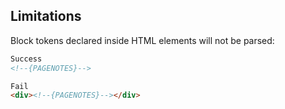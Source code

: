 ## Limitations

Block tokens declared inside HTML elements will not be parsed:

```html
Success
<!--{PAGENOTES}-->

Fail
<div><!--{PAGENOTES}--></div>
```

